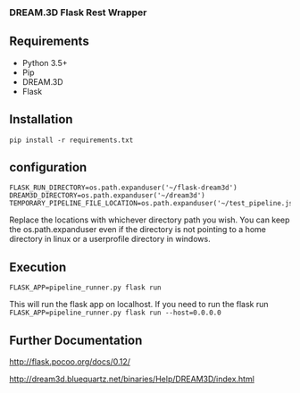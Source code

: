 ### DREAM.3D Flask Rest Wrapper ###

## Requirements

* Python 3.5+
* Pip
* DREAM.3D
* Flask

## Installation

```
pip install -r requirements.txt
```

## configuration ##

```
FLASK_RUN_DIRECTORY=os.path.expanduser('~/flask-dream3d')
DREAM3D_DIRECTORY=os.path.expanduser('~/dream3d')
TEMPORARY_PIPELINE_FILE_LOCATION=os.path.expanduser('~/test_pipeline.json')
```

Replace the locations with whichever directory path you wish.  You can keep the os.path.expanduser even if the directory is not pointing to a home directory in linux or a userprofile directory in windows.

## Execution

`FLASK_APP=pipeline_runner.py flask run`

This will run the flask app on localhost.  If you need to run the flask run `FLASK_APP=pipeline_runner.py flask run --host=0.0.0.0`

## Further Documentation

http://flask.pocoo.org/docs/0.12/

http://dream3d.bluequartz.net/binaries/Help/DREAM3D/index.html
